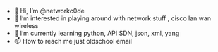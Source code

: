 - 👋 Hi, I’m @networkc0de
- 👀 I’m interested in playing around with network stuff , cisco lan wan wireless 
- 🌱 I’m currently learning python, API SDN, json, xml, yang
- 📫 How to reach me just oldschool email 

<!---
networkc0de/networkc0de is a ✨ special ✨ repository because its `README.md` (this file) appears on your GitHub profile.
You can click the Preview link to take a look at your changes.
--->
